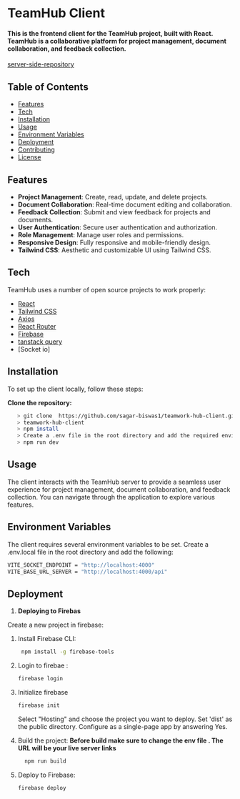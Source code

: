 # TeamHub Client

#### This is the frontend client for the TeamHub project, built with React. TeamHub is a collaborative platform for project management, document collaboration, and feedback collection.
[server-side-repository](https://github.com/sagar-biswas1/teamwork-hub-server)

## Table of Contents

- [Features](#features)
- [Tech](#technology)
- [Installation](#installation)
- [Usage](#usage)
- [Environment Variables](#environment-variables)
- [Deployment](#deployment)
- [Contributing](#contributing)
- [License](#license)

## Features

- **Project Management**: Create, read, update, and delete projects.
- **Document Collaboration**: Real-time document editing and collaboration.
- **Feedback Collection**: Submit and view feedback for projects and documents.
- **User Authentication**: Secure user authentication and authorization.
- **Role Management**: Manage user roles and permissions.
- **Responsive Design**: Fully responsive and mobile-friendly design.
- **Tailwind CSS**: Aesthetic and customizable UI using Tailwind CSS.

## Tech

TeamHub uses a number of open source projects to work properly:

- [React](https://reactjs.org/)
- [Tailwind CSS](https://tailwindcss.com/)
- [Axios](https://axios-http.com/)
- [React Router](https://reactrouter.com/)
- [Firebase](https://firebase.google.com/)
- [tanstack query](https://tanstack.com/query/latest)
- [Socket io]

## Installation

To set up the client locally, follow these steps:

 **Clone the repository:**
   ```bash
      > git clone  https://github.com/sagar-biswas1/teamwork-hub-client.git
      > teamwork-hub-client
      > npm install
      > Create a .env file in the root directory and add the required environment variables (see the Environment Variables section).
      > npm run dev
   ```
## Usage
The client interacts with the TeamHub server to provide a seamless user experience for project management, document collaboration, and feedback collection. You can navigate through the application to explore various features.

## Environment Variables
The client requires several environment variables to be set. Create a .env.local file in the root directory and add the following:
```bash
VITE_SOCKET_ENDPOINT = "http://localhost:4000"
VITE_BASE_URL_SERVER = "http://localhost:4000/api"
```

## Deployment
1.  **Deploying to Firebas**


Create a new project in firebase:
1. Install Firebase CLI: 
    ```bash
     npm install -g firebase-tools
    ```
2. Login to firebae :
    ```bash 
    firebase login
    ```
3. Initialize firebase 
    ```bash
    firebase init
    ```
    Select "Hosting" and choose the project you want to deploy.
    Set 'dist' as the public directory.
    Configure as a single-page app by answering Yes.

4. Build the project: **Before build make sure to change the env file . The URL will be your live server links**
    ```bash
      npm run build
      ```
5. Deploy to Firebase:
    ```bash
    firebase deploy
    ```
